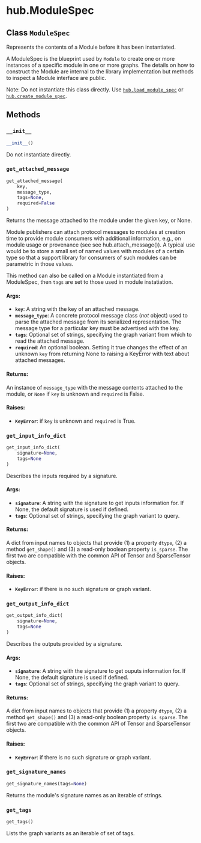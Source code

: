 <div itemscope itemtype="http://developers.google.com/ReferenceObject">
<meta itemprop="name" content="hub.ModuleSpec" />
<meta itemprop="path" content="stable" />
<meta itemprop="property" content="__init__"/>
<meta itemprop="property" content="get_attached_message"/>
<meta itemprop="property" content="get_input_info_dict"/>
<meta itemprop="property" content="get_output_info_dict"/>
<meta itemprop="property" content="get_signature_names"/>
<meta itemprop="property" content="get_tags"/>
</div>

# hub.ModuleSpec

## Class `ModuleSpec`



Represents the contents of a Module before it has been instantiated.

A ModuleSpec is the blueprint used by `Module` to create one or more instances
of a specific module in one or more graphs. The details on how to construct
the Module are internal to the library implementation but methods to inspect
a Module interface are public.

Note: Do not instantiate this class directly. Use <a href="../hub/load_module_spec.md"><code>hub.load_module_spec</code></a> or
<a href="../hub/create_module_spec.md"><code>hub.create_module_spec</code></a>.

## Methods

<h3 id="__init__"><code>__init__</code></h3>

``` python
__init__()
```

Do not instantiate directly.

<h3 id="get_attached_message"><code>get_attached_message</code></h3>

``` python
get_attached_message(
    key,
    message_type,
    tags=None,
    required=False
)
```

Returns the message attached to the module under the given key, or None.

Module publishers can attach protocol messages to modules at creation time
to provide module consumers with additional information, e.g., on module
usage or provenance (see see hub.attach_message()). A typical use would be
to store a small set of named values with modules of a certain type so
that a support library for consumers of such modules can be parametric
in those values.

This method can also be called on a Module instantiated from a ModuleSpec,
then `tags` are set to those used in module instatiation.

#### Args:

* <b>`key`</b>: A string with the key of an attached message.
* <b>`message_type`</b>: A concrete protocol message class (*not* object) used
    to parse the attached message from its serialized representation.
    The message type for a particular key must be advertised with the key.
* <b>`tags`</b>: Optional set of strings, specifying the graph variant from which
    to read the attached message.
* <b>`required`</b>: An optional boolean. Setting it true changes the effect of
    an unknown `key` from returning None to raising a KeyError with text
    about attached messages.


#### Returns:

An instance of `message_type` with the message contents attached to the
module, or `None` if `key` is unknown and `required` is False.


#### Raises:

* <b>`KeyError`</b>: if `key` is unknown and `required` is True.

<h3 id="get_input_info_dict"><code>get_input_info_dict</code></h3>

``` python
get_input_info_dict(
    signature=None,
    tags=None
)
```

Describes the inputs required by a signature.

#### Args:

* <b>`signature`</b>: A string with the signature to get inputs information for.
    If None, the default signature is used if defined.
* <b>`tags`</b>: Optional set of strings, specifying the graph variant to query.


#### Returns:

A dict from input names to objects that provide (1) a property `dtype`,
(2) a method `get_shape()` and (3) a read-only boolean property
`is_sparse`. The first two are compatible with the common API of Tensor
and SparseTensor objects.


#### Raises:

* <b>`KeyError`</b>: if there is no such signature or graph variant.

<h3 id="get_output_info_dict"><code>get_output_info_dict</code></h3>

``` python
get_output_info_dict(
    signature=None,
    tags=None
)
```

Describes the outputs provided by a signature.

#### Args:

* <b>`signature`</b>: A string with the signature to get ouputs information for.
    If None, the default signature is used if defined.
* <b>`tags`</b>: Optional set of strings, specifying the graph variant to query.


#### Returns:

A dict from input names to objects that provide (1) a property `dtype`,
(2) a method `get_shape()` and (3) a read-only boolean property
`is_sparse`. The first two are compatible with the common API of Tensor
and SparseTensor objects.


#### Raises:

* <b>`KeyError`</b>: if there is no such signature or graph variant.

<h3 id="get_signature_names"><code>get_signature_names</code></h3>

``` python
get_signature_names(tags=None)
```

Returns the module's signature names as an iterable of strings.

<h3 id="get_tags"><code>get_tags</code></h3>

``` python
get_tags()
```

Lists the graph variants as an iterable of set of tags.



